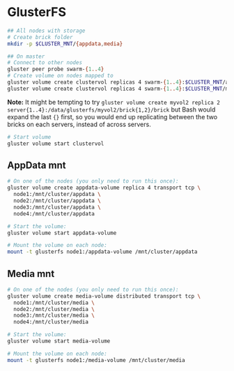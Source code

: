 # GlusterFS

```bash
## All nodes with storage
# Create brick folder   
mkdir -p $CLUSTER_MNT/{appdata,media}

## On master
# Connect to other nodes
gluster peer probe swarm-{1..4}
# Create volume on nodes mapped to
gluster volume create clustervol replicas 4 swarm-{1..4}:$CLUSTER_MNT/appdata 
gluster volume create clustervol replicas 4 swarm-{1..4}:$CLUSTER_MNT/media
```

**Note:** It might be tempting to try `gluster volume create myvol2 replica 2 server{1..4}:/data/glusterfs/myvol2/brick{1,2}/brick` but Bash would expand the last `{}` first, so you would end up replicating between the two bricks on each servers, instead of across servers.

```bash
# Start volume
gluster volume start clustervol
```

## AppData mnt
```bash
# On one of the nodes (you only need to run this once):
gluster volume create appdata-volume replica 4 transport tcp \
  node1:/mnt/cluster/appdata \
  node2:/mnt/cluster/appdata \
  node3:/mnt/cluster/appdata \
  node4:/mnt/cluster/appdata

# Start the volume:
gluster volume start appdata-volume

# Mount the volume on each node:
mount -t glusterfs node1:/appdata-volume /mnt/cluster/appdata
```

## Media mnt
```bash
# On one of the nodes (you only need to run this once):
gluster volume create media-volume distributed transport tcp \
  node1:/mnt/cluster/media \
  node2:/mnt/cluster/media \
  node3:/mnt/cluster/media \
  node4:/mnt/cluster/media

# Start the volume:
gluster volume start media-volume

# Mount the volume on each node:
mount -t glusterfs node1:/media-volume /mnt/cluster/media
```
